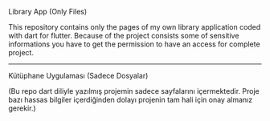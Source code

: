 Library App (Only Files)

This repository contains only the pages of my own library application coded with dart for flutter. Because of the project consists some of sensitive informations you have to get the permission to have an access for complete project.

------------------------------------------------------------------------------------------------------------------------------

Kütüphane Uygulaması (Sadece Dosyalar)

(Bu repo dart diliyle yazılmış projemin sadece sayfalarını içermektedir. Proje bazı hassas bilgiler içerdiğinden dolayı projenin tam hali için onay almanız gerekir.)
